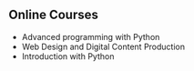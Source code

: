 ##  Online Courses

* Advanced programming with Python
* Web Design and Digital Content Production
* Introduction with Python
